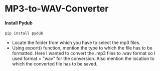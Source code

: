 # MP3-to-WAV-Converter

#### Install Pydub 
`pip install pydub`

- Locate the folder from which you have to select the mp3 files.
- Using export() function, mention the type to which the file has to be formatted. Here I wanted to convert the .mp3 files to .wav format so I used format = "wav" for the conversion. Also mention the location to which the converted file has to be saved.
